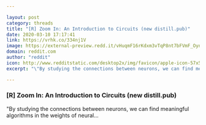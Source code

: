 ```yaml
---

layout: post
category: threads
title: "[R] Zoom In: An Introduction to Circuits (new distill.pub)"
date: 2020-03-10 17:17:41
link: https://vrhk.co/334nj1V
image: https://external-preview.redd.it/vHuqmF16rKdxm3vTqP8nt7bFVmF_Oyn0s1hWPDP7xuY.jpg?width=1200&height=628.272251309&auto=webp&crop=1200:628.272251309,smart&s=f2f2b11805c05808e23f67d15cf4d2ff1ea0ee09
domain: reddit.com
author: "reddit"
icon: http://www.redditstatic.com/desktop2x/img/favicon/apple-icon-57x57.png
excerpt: "\"By studying the connections between neurons, we can find meaningful algorithms in the weights of neural..."

---
```


### [R] Zoom In: An Introduction to Circuits (new distill.pub)

"By studying the connections between neurons, we can find meaningful algorithms in the weights of neural...